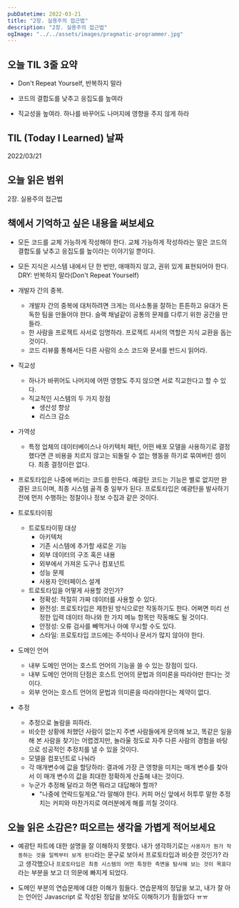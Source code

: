 ```yaml
---
pubDatetime: 2022-03-21
title: "2장. 실용주의 접근법"
description: "2장. 실용주의 접근법"
ogImage: "../../assets/images/pragmatic-programmer.jpg"
---
```


## 오늘 TIL 3줄 요약

- Don't Repeat Yourself, 반복하지 말라

- 코드의 결합도를 낮추고 응집도를 높여라

- 직교성을 높여라. 하나를 바꾸어도 나머지에 영향을 주지 않게 하라

## TIL (Today I Learned) 날짜

2022/03/21

## 오늘 읽은 범위

2장. 실용주의 접근법

## 책에서 기억하고 싶은 내용을 써보세요

- 모든 코드를 교체 가능하게 작성해야 한다. 교체 가능하게 작성하라는 말은 코드의 결합도를 낮추고 응집도를 높이라는 이야기일 뿐이다.

- 모든 지식은 시스템 내에서 단 한 번만, 애매하지 않고, 권위 있게 표현되어야 한다. DRY: 반복하지 말라(Don't Repeat Yourself)

- 개발자 간의 중복.
  - 개발자 간의 중복에 대처하려면 크게는 의사소통을 잘하는 튼튼하고 유대가 돈독한 팀을 만들어야 한다. 슬랙 채널같이 공통의 문제를 다루기 위한 공간을 만들라.
  - 한 사람을 프로젝트 사서로 임명하라. 프로젝트 사서의 역할은 지식 교환을 돕는 것이다.
  - 코드 리뷰를 통해서든 다른 사람의 소스 코드와 문서를 반드시 읽어라.
- 직교성
  - 하나가 바뀌어도 나머지에 어떤 영향도 주지 않으면 서로 직교한다고 할 수 있다.
  - 직교적인 시스템의 두 가지 장점
    - 생산성 향상
    - 리스크 감소
- 가역성
  - 특정 업체의 데이터베이스나 아키텍처 패턴, 어떤 배포 모델을 사용하기로 결정했다면 큰 비용을 치르지 않고는 되돌릴 수 없는 행동을 하기로 묶여버린 셈이다. 최종 결정이란 없다.
- 프로토타입은 나중에 버리는 코드를 만든다. 예광탄 코드는 기능은 별로 없지만 완결된 코드이며, 최종 시스템 골격 중 일부가 된다. 프로토타입은 예광탄을 발사하기 전에 먼저 수행하는 정찰이나 정보 수집과 같은 것이다.

- 트로토타이핑
  - 트로토타이핑 대상
    - 아키텍처
    - 기존 시스템에 추가할 새로운 기능
    - 외부 데이터의 구조 혹은 내용
    - 외부에서 가져온 도구나 컴포넌트
    - 성능 문제
    - 사용자 인터페이스 설계
  - 트로토타입을 어떻게 사용할 것인가?
    - 정확성: 적절히 가짜 데이터를 사용할 수 있다.
    - 완전성: 프로토타입은 제한된 방식으로만 작동하기도 한다. 어쩌면 미리 선정한 입력 데이터 하나와 한 가지 메뉴 항목만 작동해도 될 것이다.
    - 안정성: 오류 검사를 빼먹거나 아예 무시할 수도 있다.
    - 스타일: 프로토타입 코드에는 주석이나 문서가 많지 않아야 한다.
- 도메인 언어
  - 내부 도메인 언어는 호스트 언어의 기능을 쓸 수 있는 장점이 있다.
  - 내부 도메인 언어의 단점은 호스트 언어의 문법과 의미론을 따라야만 한다는 것이다.
  - 외부 언어는 호스트 언어의 문법과 의미론을 따라야한다는 제약이 없다.
- 추정
  - 추정으로 놀람을 피하라.
  - 비슷한 상황에 처했던 사람이 없는지 주변 사람들에게 문의해 보고, 똑같은 일을 해 본 사람을 찾기는 어렵겠지만, 놀라울 정도로 자주 다른 사람의 경험을 바탕으로 성공적인 추정치를 낼 수 있을 것이다.
  - 모델을 컴포넌트로 나눠라
  - 각 매개변수에 값을 할당하라: 결과에 가장 큰 영향을 미치는 매개 변수를 찾아서 이 매개 변수의 값을 최대한 정확하게 산출해 내는 것이다.
  - 누군가 추정해 달라고 하면 뭐라고 대답해야 할까?
    - "나중에 연락드릴게요."라 말해야 한다. 커피 머신 앞에서 허투루 말한 추정치는 커피와 마찬가지로 여러분에게 해를 끼칠 것이다.

## 오늘 읽은 소감은? 떠오르는 생각을 가볍게 적어보세요

- 예광탄 파트에 대한 설명을 잘 이해하지 못했다. 내가 생각하기로는 `사용자가 뭔가 작동하는 것을 일찍부터 보게 된다`라는 문구로 보아서 프로토타입과 비슷한 것인가? 라고 생각했으나 `프로토타입은 최종 시스템의 어떤 특정한 측면을 탐사해 보는 것이 목표다`라는 부분을 보고 더 의문에 빠지게 되었다.

- 도메인 부분의 연습문제에 대한 이해가 힘들다. 연습문제의 정답을 보고, 내가 잘 아는 언어인 Javascript 로 작성된 정답을 보아도 이해하기가 힘들었다 ㅠㅠ
